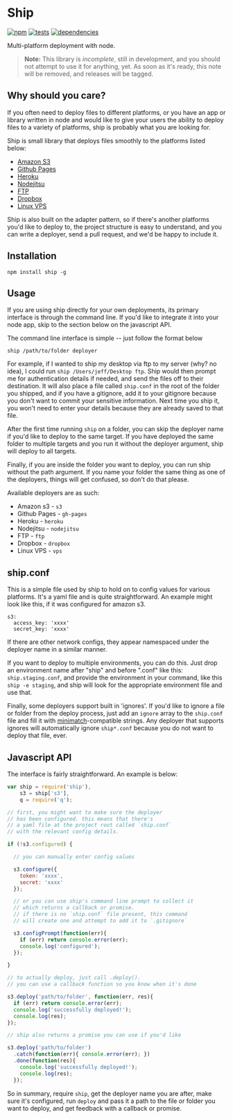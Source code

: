 # Ship
[![npm](https://badge.fury.io/js/ship.png)](http://badge.fury.io/js/ship)
[![tests](https://travis-ci.org/carrot/ship.png?branch=master)](https://travis-ci.org/carrot/ship)
[![dependencies](https://david-dm.org/carrot/ship.png)](https://david-dm.org/carrot/ship)

Multi-platform deployment with node.

> **Note:** This library is _incomplete_, still in development, and you should not attempt to use it for anything, yet. As soon as it's ready, this note will be removed, and releases will be tagged.

## Why should you care?
If you often need to deploy files to different platforms, or you have an app or library written in node and would like to give your users the ability to deploy files to a variety of platforms, ship is probably what you are looking for.

Ship is small library that deploys files smoothly to the platforms listed below:
- [Amazon S3](lib/deployers/s3)
- [Github Pages](lib/deployers/gh-pages)
- [Heroku](lib/deployers/heroku)
- [Nodejitsu](lib/deployers/nodejitsu)
- [FTP](lib/deployers/ftp)
- [Dropbox](lib/deployers/dropbox)
- [Linux VPS](lib/deployers/vps)

Ship is also built on the adapter pattern, so if there's another platforms you'd like to deploy to, the project structure is easy to understand, and you can write a deployer, send a pull request, and we'd be happy to include it.

## Installation
`npm install ship -g`

## Usage
If you are using ship directly for your own deployments, its primary interface is through the command line. If you'd like to integrate it into your node app, skip to the section below on the javascript API.

The command line interface is simple -- just follow the format below

```
ship /path/to/folder deployer
```

For example, if I wanted to ship my desktop via ftp to my server (why? no idea), I could run `ship /Users/jeff/Desktop ftp`. Ship would then prompt me for authentication details if needed, and send the files off to their destination. It will also place a file called `ship.conf` in the root of the folder you shipped, and if you have a gitignore, add it to your gitignore because you don't want to commit your sensitive information. Next time you ship it, you won't need to enter your details because they are already saved to that file.

After the first time running `ship` on a folder, you can skip the deployer name if you'd like to deploy to the same target. If you have deployed the same folder to multiple targets and you run it without the deployer argument, ship will deploy to all targets.

Finally, if you are inside the folder you want to deploy, you can run ship without the path argument. If you name your folder the same thing as one of the deployers, things will get confused, so don't do that please.

Available deployers are as such:

- Amazon s3 - `s3`
- Github Pages - `gh-pages`
- Heroku - `heroku`
- Nodejitsu - `nodejitsu`
- FTP - `ftp`
- Dropbox - `dropbox`
- Linux VPS - `vps`

## ship.conf
This is a simple file used by ship to hold on to config values for various platforms. It's a yaml file and is quite straightforward. An example might look like this, if it was configured for amazon s3.

```
s3:
  access_key: 'xxxx'
  secret_key: 'xxxx'
```

If there are other network configs, they appear namespaced under the deployer name in a similar manner.

If you want to deploy to multiple environments, you can do this. Just drop an environment name after "ship" and before ".conf" like this: `ship.staging.conf`, and provide the environment in your command, like this `ship -e staging`, and ship will look for the appropriate environment file and use that.

Finally, some deployers support built in 'ignores'. If you'd like to ignore a file or folder from the deploy process, just add an `ignore` array to the `ship.conf` file and fill it with [minimatch](https://github.com/isaacs/minimatch)-compatible strings. Any deployer that supports ignores will automatically ignore `ship*.conf` because you do not want to deploy that file, ever.

## Javascript API
The interface is fairly straightforward. An example is below:

```js
var ship = require('ship'),
    s3 = ship['s3'],
    q = require('q');

// first, you might want to make sure the deployer
// has been configured. this means that there's
// a yaml file at the project root called `ship.conf`
// with the relevant config details.

if (!s3.configured) {

  // you can manually enter config values

  s3.configure({
    token: 'xxxx',
    secret: 'xxxx'
  });

  // or you can use ship's command line prompt to collect it
  // which returns a callback or promise.
  // if there is no `ship.conf` file present, this command
  // will create one and attempt to add it to `.gitignore`

  s3.configPrompt(function(err){
    if (err) return console.error(err);
    console.log('configured');
  });

}

// to actually deploy, just call .deploy().
// you can use a callback function so you know when it's done

s3.deploy('path/to/folder', function(err, res){
  if (err) return console.error(err);
  console.log('successfully deployed!');
  console.log(res);
});

// ship also returns a promise you can use if you'd like

s3.deploy('path/to/folder')
  .catch(function(err){ console.error(err); })
  .done(function(res){
    console.log('successfully deployed!');
    console.log(res);
  });

```

So in summary, require `ship`, get the deployer name you are after, make sure it's configured, run `deploy` and pass it a path to the file or folder you want to deploy, and get feedback with a callback or promise.
